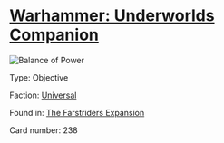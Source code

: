 # [Warhammer: Underworlds Companion](https://guidokessels.github.io/wh-underworlds)

  

![Balance of Power](https://warhammerunderworlds.com/wp-content/uploads/sites/6/2018/03/238_ENG.png)



Type: Objective

Faction: [Universal](https://guidokessels.github.io/wh-underworlds/factions/universal.md)

Found in: [The Farstriders Expansion](https://guidokessels.github.io/wh-underworlds/locations/the-farstriders-expansion.md)

Card number: 238
